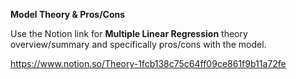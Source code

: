 **Model Theory & Pros/Cons**

Use the Notion link for **Multiple Linear Regression** theory overview/summary and specifically pros/cons with the model.

https://www.notion.so/Theory-1fcb138c75c64ff09ce861f9b11a72fe

